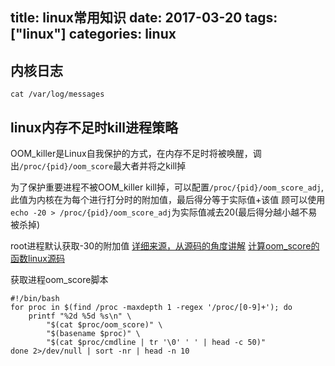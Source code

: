 title: linux常用知识
date: 2017-03-20
tags: ["linux"]
categories:
  linux
---
## 内核日志 ##
```
cat /var/log/messages
```
## linux内存不足时kill进程策略 ##
OOM_killer是Linux自我保护的方式，在内存不足时将被唤醒，调出`/proc/{pid}/oom_score`最大者并将之kill掉

为了保护重要进程不被OOM_killer kill掉，可以配置`/proc/{pid}/oom_score_adj`,此值为内核在为每个进行打分时的附加值，最后得分等于实际值+该值
顾可以使用`echo -20 > /proc/{pid}/oom_score_adj`为实际值减去20(最后得分越小越不易被杀掉)

root进程默认获取-30的附加值
[详细来源，从源码的角度讲解](http://www.vpsee.com/2013/10/how-to-configure-the-linux-oom-killer/)
[计算oom_score的函数linux源码](https://github.com/torvalds/linux/blob/master/mm/oom_kill.c#L172-L222)

获取进程oom_score脚本
```
#!/bin/bash
for proc in $(find /proc -maxdepth 1 -regex '/proc/[0-9]+'); do
    printf "%2d %5d %s\n" \
        "$(cat $proc/oom_score)" \
        "$(basename $proc)" \
        "$(cat $proc/cmdline | tr '\0' ' ' | head -c 50)"
done 2>/dev/null | sort -nr | head -n 10
```